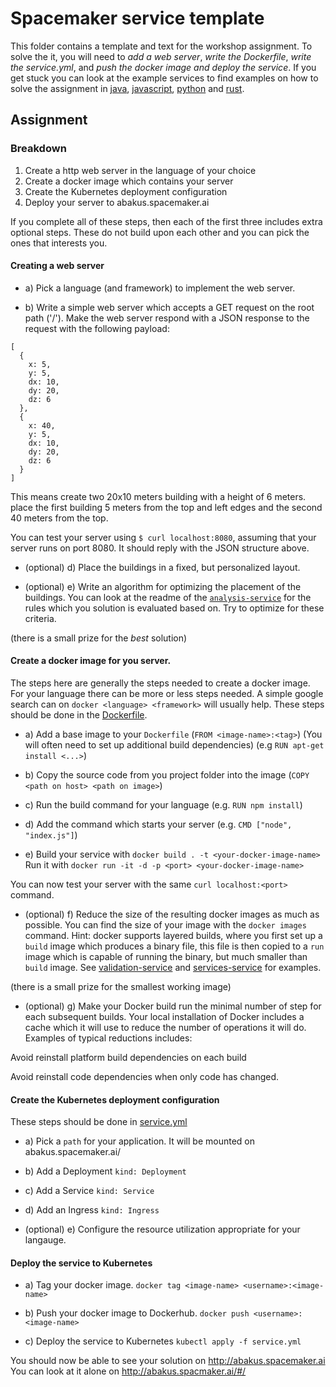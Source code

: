 # Spacemaker service template

This folder contains a template and text for the workshop assignment.
To solve the it, you will need to _add a web server_, _write the
Dockerfile_, _write the service.yml_, and _push the docker image and deploy
the service_. If you get stuck you can look at the example services to
find examples on how to solve the assignment in [java](../example-services/java),
[javascript](../example-services/node), [python](../example-services/python) and
[rust](../example-services/rust).

## Assignment

### Breakdown

1.  Create a http web server in the language of your choice
2.  Create a docker image which contains your server
3.  Create the Kubernetes deployment configuration
4.  Deploy your server to abakus.spacemaker.ai

If you complete all of these steps, then each of the first three includes extra
optional steps. These do not build upon each other and you can pick the ones that
interests you.

#### Creating a web server

- a) Pick a language (and framework) to implement the web server.

- b) Write a simple web server which accepts a GET request on the root path ('/').
  Make the web server respond with a JSON response to the request with the
  following payload:

```
[
  {
    x: 5,
    y: 5,
    dx: 10,
    dy: 20,
    dz: 6
  },
  {
    x: 40,
    y: 5,
    dx: 10,
    dy: 20,
    dz: 6
  }
]
```

This means create two 20x10 meters building with a height of 6 meters. place
the first building 5 meters from the top and left edges and the second 40 meters
from the top.

You can test your server using `$ curl localhost:8080`, assuming that your server
runs on port 8080. It should reply with the JSON structure above.

- (optional) d) Place the buildings in a fixed, but personalized layout.

- (optional) e) Write an algorithm for optimizing the placement of the buildings.
  You can look at the readme of the [`analysis-service`](../platform-services/analysis-service)
  for the rules which you solution is evaluated based on. Try to optimize for
  these criteria.

(there is a small prize for the _best_ solution)

#### Create a docker image for you server.

The steps here are generally the steps needed to create a docker image. For
your language there can be more or less steps needed. A simple google search
can on `docker <language> <framework>` will usually help. These steps should
be done in the [Dockerfile](./Dockerfile).

- a) Add a base image to your `Dockerfile` (`FROM <image-name>:<tag>`)
  (You will often need to set up additional build dependencies) (e.g `RUN apt-get install <...>`)

- b) Copy the source code from you project folder into the image (`COPY <path on host> <path on image>`)

- c) Run the build command for your language (e.g. `RUN npm install`)

- d) Add the command which starts your server (e.g. `CMD ["node", "index.js"]`)

- e) Build your service with `docker build . -t <your-docker-image-name>`
  Run it with `docker run -it -d -p <port> <your-docker-image-name>`

You can now test your server with the same `curl localhost:<port>` command.

- (optional) f) Reduce the size of the resulting docker images as much as possible.
  You can find the size of your image with the `docker images` command.
  Hint: docker supports layered builds, where you first set up a `build` image
  which produces a binary file, this file is then copied to a `run` image
  which is capable of running the binary, but much smaller than `build` image.
  See [validation-service](../platform-services/validation-service/Dockerfile)
  and [services-service](../platform-services/services-service/Dockerfile) for examples.

(there is a small prize for the smallest working image)

- (optional) g) Make your Docker build run the minimal number of step for each
  subsequent builds. Your local installation of Docker includes a cache which it
  will use to reduce the number of operations it will do.
  Examples of typical reductions includes:

Avoid reinstall platform build dependencies on each build

Avoid reinstall code dependencies when only code has changed.

#### Create the Kubernetes deployment configuration

These steps should be done in [service.yml](./service.yml)

- a) Pick a `path` for your application. It will be mounted on
  abakus.spacemaker.ai/<your-path>

- b) Add a Deployment `kind: Deployment`

- c) Add a Service `kind: Service`

- d) Add an Ingress `kind: Ingress`

- (optional) e) Configure the resource utilization appropriate for your langauge.

#### Deploy the service to Kubernetes

- a) Tag your docker image. `docker tag <image-name> <username>:<image-name>`

- b) Push your docker image to Dockerhub. `docker push <username>:<image-name>`

- c) Deploy the service to Kubernetes `kubectl apply -f service.yml`

You should now be able to see your solution on http://abakus.spacemaker.ai
You can look at it alone on http://abakus.spacmaker.ai/#/<your-path>
